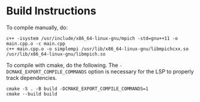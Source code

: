 # Build Instructions

To compile manually, do:

```
c++ -isystem /usr/include/x86_64-linux-gnu/mpich -std=gnu++11 -o main.cpp.o -c main.cpp
c++ main.cpp.o -o simplempi /usr/lib/x86_64-linux-gnu/libmpichcxx.so /usr/lib/x86_64-linux-gnu/libmpich.so
```

To compile with cmake, do the following.
The `-DCMAKE_EXPORT_COMPILE_COMMANDS` option is necessary for the LSP to properly track dependencies.

```
cmake -S . -B build -DCMAKE_EXPORT_COMPILE_COMMANDS=1
cmake --build build
```

